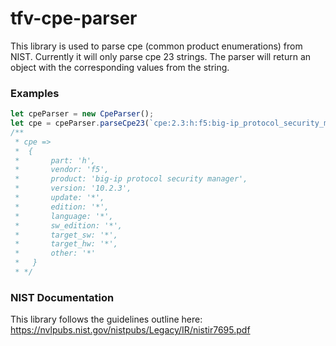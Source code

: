 # tfv-cpe-parser
This library is used to parse cpe (common product enumerations) from NIST. Currently it will only parse
cpe 23 strings. The parser will return an object with the corresponding values from the string.

### Examples
```javascript
let cpeParser = new CpeParser();
let cpe = cpeParser.parseCpe23(`cpe:2.3:h:f5:big-ip_protocol_security_manager:10.2.3:*:*:*:*:*:*:*`);
/** 
 * cpe => 
 *  {
 *       part: 'h',
 *       vendor: 'f5',
 *       product: 'big-ip protocol security manager',
 *       version: '10.2.3',
 *       update: '*',
 *       edition: '*',
 *       language: '*',
 *       sw_edition: '*',
 *       target_sw: '*',
 *       target_hw: '*',
 *       other: '*' 
 *   }
 * */
```

### NIST Documentation
This library follows the guidelines outline here: 
https://nvlpubs.nist.gov/nistpubs/Legacy/IR/nistir7695.pdf
